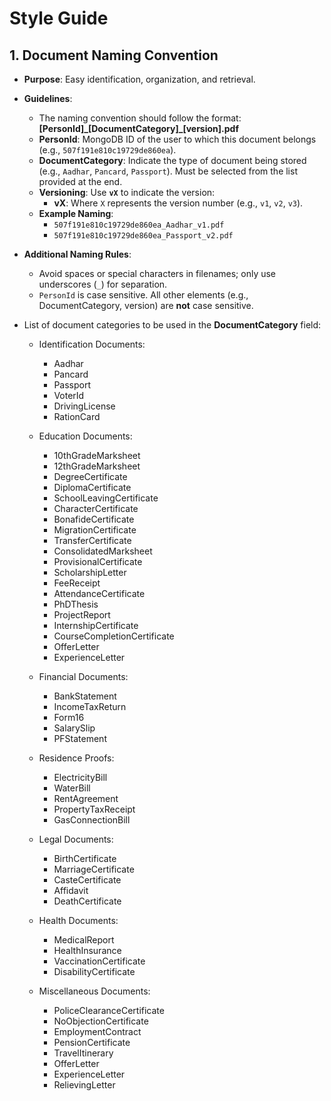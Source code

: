 # Style Guide

## 1. Document Naming Convention
- **Purpose**: Easy identification, organization, and retrieval.
- **Guidelines**:
  - The naming convention should follow the format:  
    **[PersonId]\_[DocumentCategory]\_[version].pdf**
  - **PersonId**: MongoDB ID of the user to which this document belongs (e.g., `507f191e810c19729de860ea`).
  - **DocumentCategory**: Indicate the type of document being stored (e.g., `Aadhar`, `Pancard`, `Passport`). Must be selected from the list provided at the end.
  - **Versioning**: Use **`vX`** to indicate the version:
    - **vX**: Where `X` represents the version number (e.g., `v1`, `v2`, `v3`).
  - **Example Naming**:
    - `507f191e810c19729de860ea_Aadhar_v1.pdf`
    - `507f191e810c19729de860ea_Passport_v2.pdf`
- **Additional Naming Rules**:
  - Avoid spaces or special characters in filenames; only use underscores (`_`) for separation.
  - `PersonId` is case sensitive. All other elements (e.g., DocumentCategory, version) are **not** case sensitive.
- List of document categories to be used in the **DocumentCategory** field:

  -  Identification Documents:
     - Aadhar
     - Pancard
     - Passport
     - VoterId
     - DrivingLicense
     - RationCard
    
  - Education Documents:
    - 10thGradeMarksheet
    - 12thGradeMarksheet
    - DegreeCertificate
    - DiplomaCertificate
    - SchoolLeavingCertificate
    - CharacterCertificate
    - BonafideCertificate
    - MigrationCertificate
    - TransferCertificate
    - ConsolidatedMarksheet
    - ProvisionalCertificate
    - ScholarshipLetter
    - FeeReceipt
    - AttendanceCertificate
    - PhDThesis
    - ProjectReport
    - InternshipCertificate
    - CourseCompletionCertificate
    - OfferLetter
    - ExperienceLetter
    
  - Financial Documents:
    - BankStatement
    - IncomeTaxReturn
    - Form16
    - SalarySlip
    - PFStatement

  - Residence Proofs:
    - ElectricityBill
    - WaterBill
    - RentAgreement
    - PropertyTaxReceipt
    - GasConnectionBill

  - Legal Documents:
    - BirthCertificate
    - MarriageCertificate
    - CasteCertificate
    - Affidavit
    - DeathCertificate

  -  Health Documents:
     - MedicalReport
     - HealthInsurance
     - VaccinationCertificate
     - DisabilityCertificate

  -  Miscellaneous Documents:
     - PoliceClearanceCertificate
     - NoObjectionCertificate
     - EmploymentContract
     - PensionCertificate
     - TravelItinerary
     - OfferLetter
     - ExperienceLetter
     - RelievingLetter
